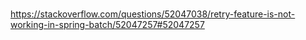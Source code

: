 #

https://stackoverflow.com/questions/52047038/retry-feature-is-not-working-in-spring-batch/52047257#52047257
